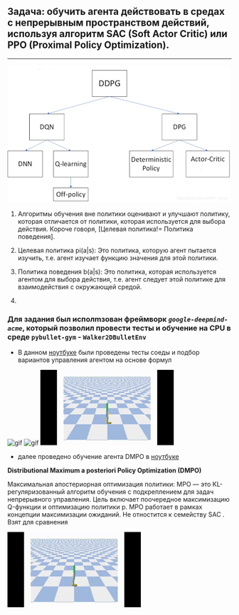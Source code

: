 ## Задача: обучить агента действовать в средах с непрерывным пространством действий, используя алгоритм SAC (Soft Actor Critic) или PPO (Proximal Policy Optimization).

_________________________

<img src="images/sceme.png" alt="png"  width="500"/> 

1. Алгоритмы обучения вне политики оценивают и улучшают политику, которая отличается от политики, которая используется для выбора действия. Короче говоря, [Целевая политика!= Политика поведения].

2. Целевая политика pi(a|s): Это политика, которую агент пытается изучить, т.е. агент изучает функцию значения для этой политики.

3. Политика поведения b(a|s): Это политика, которая используется агентом для выбора действия, т.е. агент следует этой политике для взаимодействия с окружающей средой.
4. 

### Для задания был исполmзован фреймворк *`google-deepmind-acme`*, который позволил провести тесты и обучение на CPU в среде `pybullet-gym` - `Walker2DBulletEnv`

- В данном [ноутбуке](https://github.com/Mike030668/MIPT_magistratura/blob/main/RL/DZ_3/DZ_3_pybullet_tests.ipynb) были проведены тесты соеды и подбор вариантов управления агентом на основе формул
  
<img src="images/Видео_test1.gif" alt="gif"  width="300"/>  <img src="images/Виде_test2.gif" alt="gif"  width="300"/>  <img src="images/Видео_test3.gif" alt="gif"  width="300"/> 

- далее проведено обучение агента DMPO в [ноутбуке](https://github.com/Mike030668/MIPT_magistratura/blob/main/RL/DZ_3/DZ_3_pybullet_DMPO.ipynb)
  
**Distributional Maximum a posteriori Policy Optimization (DMPO)**

Максимальная апостериорная оптимизация политики:
    MPO — это KL-регуляризованный алгоритм обучения с подкреплением для задач непрерывного управления. Цель включает поочередное максимизацию Q-функции и оптимизацию политики p.
    MPO работает в рамках концепции максимизации ожиданий. Не отностится к семейству SAC . Взят для сравнения

<img src="images/Видео_DDPO.gif" alt="gif"  width="300"/> 

  
